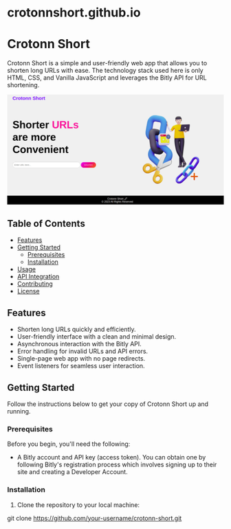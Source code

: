 # crotonnshort.github.io

# Crotonn Short 

Crotonn Short is a simple and user-friendly web app that allows you to shorten long URLs with ease. 
The technology stack used here is only  HTML, CSS, and Vanilla JavaScript and leverages the Bitly API for URL shortening.

![Alt text](img/crotonnshort.png)

## Table of Contents

- [Features](#features)
- [Getting Started](#getting-started)
  - [Prerequisites](#prerequisites)
  - [Installation](#installation)
- [Usage](#usage)
- [API Integration](#api-integration)
- [Contributing](#contributing)
- [License](#license)

## Features

- Shorten long URLs quickly and efficiently.
- User-friendly interface with a clean and minimal design.
- Asynchronous interaction with the Bitly API.
- Error handling for invalid URLs and API errors.
- Single-page web app with no page redirects.
- Event listeners for seamless user interaction.

## Getting Started

Follow the instructions below to get your copy of Crotonn Short up and running.

### Prerequisites

Before you begin, you'll need the following:

- A Bitly account and API key (access token). 
You can obtain one by following Bitly's registration process which involves signing up to their site and creating a Developer Account. 


### Installation

1. Clone the repository to your local machine:


git clone https://github.com/your-username/crotonn-short.git
